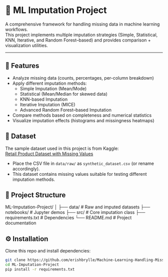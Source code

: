 # 🧹 ML Imputation Project

A comprehensive framework for handling missing data in machine learning workflows.  
This project implements multiple imputation strategies (Simple, Statistical, KNN, Iterative, and Random Forest–based) and provides comparison + visualization utilities.

---

## 🚀 Features
- Analyze missing data (counts, percentages, per-column breakdown)
- Apply different imputation methods:
  - Simple Imputation (Mean/Mode)
  - Statistical (Mean/Median for skewed data)
  - KNN-based Imputation
  - Iterative Imputation (MICE)
  - Advanced Random Forest–based Imputation
- Compare methods based on completeness and numerical statistics
- Visualize imputation effects (histograms and missingness heatmaps)

## 📂 Dataset

The sample dataset used in this project is from Kaggle:  
[Retail Product Dataset with Missing Values](https://www.kaggle.com/datasets/himelsarder/retail-product-dataset-with-missing-values)  

- Place the CSV file in `data/raw/` as `synthetic_dataset.csv` (or rename accordingly).  
- This dataset contains missing values suitable for testing different imputation methods.

## 📂 Project Structure
ML-Imputation-Project/
│
├── data/ # Raw and imputed datasets
├── notebooks/ # Jupyter demos
├── src/ # Core imputation class
├── requirements.txt # Dependencies
└── README.md # Project documentation

## ⚙️ Installation
Clone this repo and install dependencies:

```bash
git clone https://github.com/erishbrylle/Machine-Learning-Handling-Missing-Data
cd ML-Imputation-Project
pip install -r requirements.txt
